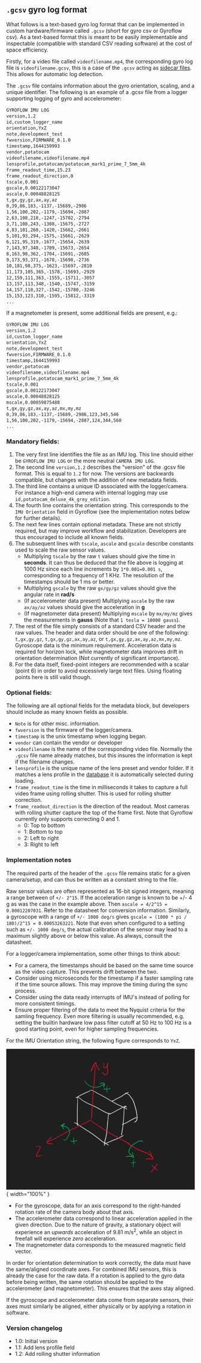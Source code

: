 ## `.gcsv` gyro log format

What follows is a text-based gyro log format that can be implemented in custom hardware/firmware called `.gcsv` (short for gyro csv or Gyroflow csv). As a text-based format this is meant to be easily implementable and inspectable (compatible with standard CSV reading software) at the cost of space efficiency.

Firstly, for a video file called `videofilename.mp4`, the corresponding gyro log file is `videofilename.gcsv`, this is a case of the `.gcsv` acting as [sidecar files](https://en.wikipedia.org/wiki/Sidecar_file). This allows for automatic log detection.

The `.gcsv` file contains information about the gyro orientation, scaling, and a unique identifier. The following is an example of a .gcsv file from a logger supporting logging of gyro and accelerometer:

```
GYROFLOW IMU LOG
version,1.2
id,custom_logger_name
orientation,YxZ
note,development_test
fwversion,FIRMWARE_0.1.0
timestamp,1644159993
vendor,potatocam
videofilename,videofilename.mp4
lensprofile,potatocam/potatocam_mark1_prime_7_5mm_4k
frame_readout_time,15.23
frame_readout_direction,0
tscale,0.001
gscale,0.00122173047
ascale,0.00048828125
t,gx,gy,gz,ax,ay,az
0,39,86,183,-1137,-15689,-2986
1,56,100,202,-1179,-15694,-2887
2,63,108,218,-1247,-15702,-2794
3,71,108,243,-1308,-15675,-2727
4,83,101,268,-1420,-15662,-2661
5,101,93,294,-1575,-15661,-2629
6,121,95,319,-1677,-15654,-2639
7,143,97,348,-1709,-15673,-2654
8,163,98,362,-1704,-15691,-2685
9,173,93,371,-1678,-15698,-2736
10,181,98,375,-1623,-15697,-2810
11,173,105,365,-1578,-15693,-2929
12,159,111,363,-1555,-15711,-3057
13,157,113,348,-1540,-15747,-3159
14,157,118,327,-1542,-15780,-3246
15,153,123,310,-1595,-15812,-3319
...
```
If a magnetometer is present, some additional fields are present, e.g.:
```
GYROFLOW IMU LOG
version,1.2
id,custom_logger_name
orientation,YxZ
note,development_test
fwversion,FIRMWARE_0.1.0
timestamp,1644159993
vendor,potatocam
videofilename,videofilename.mp4
lensprofile,potatocam_mark1_prime_7_5mm_4k
tscale,0.001
gscale,0.00122173047
ascale,0.00048828125
mscale,0.00059875488
t,gx,gy,gz,ax,ay,az,mx,my,mz
0,39,86,183,-1137,-15689,-2986,123,345,546
1,56,100,202,-1179,-15694,-2887,124,344,560
...
```

### Mandatory fields:

1. The very first line identifies the file as an IMU log. This line should either be `GYROFLOW IMU LOG` or the more neutral `CAMERA IMU LOG`.
2. The second line `version,1.2` describes the "version" of the .gcsv file format. This is equal to `1.2` for now. The versions are backwards compatible, but changes with the addition of new metadata fields.
3. The third line contains a unique ID associated with the logger/camera. For instance a high-end camera with internal logging may use `id,potatocam_deluxe_4k_grey_edition`.
4. The fourth line contains the orientation string. This corresponds to the `IMU Orientation` field in Gyroflow (see the implementation notes below for further details).
5. The next few lines contain optional metadata. These are not strictly required, but may improve workflow and stabilization. Developers are thus encouraged to include all known fields.
6. The subsequent lines with `tscale`, `ascale` and `gscale` describe constants used to scale the raw sensor values.
	- Multiplying `tscale` by the raw `t` values should give the time in **seconds**. It can thus be deduced that the file above is logging at 1000 Hz since each line increments by `1*0.001=0.001 s`, corresponding to a frequency of 1 KHz. The resolution of the timestamps should be 1 ms or better.
	- Multiplying `gscale` by the raw `gx/gy/gz` values should give the angular rate in **rad/s**
	- (If accelerometer data present) Multiplying `ascale` by the raw `ax/ay/az` values should give the acceleration in **g**
	- (If magnetometer data present) Multiplying `mscale` by `mx/my/mz` gives the measurements in **gauss** (Note that `1 tesla = 10000 gauss`).
7. The rest of the file simply consists of a standard CSV header and the raw values. The header and data order should be one of the following: `t,gx,gy,gz`, ``t,gx,gy,gz,ax,ay,az``, or ``t,gx,gy,gz,ax,ay,az,mx,my,mz``. Gyroscope data is the minimum requirement. Acceleration data is required for horizon lock, while magnetometer data improves drift in orientation determination (Not currently of significant importance).
8. For the data itself, fixed-point integers are recommended with a scalar (point 6) in order to avoid excessively large text files. Using floating points here is still valid though. 

### Optional fields:
The following are all optional fields for the metadata block, but developers should include as many known fields as possible.

* `Note` is for other misc. information.
* `fwversion` is the firmware of the logger/camera.
* `timestamp` is the unix timestamp when logging began.
* `vendor` can contain the vendor or developer
* `videofilename` is the name of the corresponding video file. Normally the `.gcsv` file name already matches, but this insures the information is kept if the filename changes.
* `lensprofile` is the unique name of the lens preset and vendor folder. If it matches a lens profile in the [database](https://github.com/gyroflow/gyroflow/tree/master/resources/camera_presets) it is automatically selected during loading.
* `frame_readout_time` is the time in milliseconds it takes to capture a full video frame using rolling shutter. This is used for rolling shutter correction.
* `frame_readout_direction` is the direction of the readout. Most cameras with rolling shutter capture the top of the frame first. Note that Gyroflow currently only supports correcting 0 and 1.
	- 0: Top to bottom
	- 1: Bottom to top
	- 2: Left to right
	- 3: Right to left

### Implementation notes
The required parts of the header of the `.gcsv` file remains static for a given camera/setup, and can thus be written as a constant string to the file.

Raw sensor values are often represented as 16-bit signed integers, meaning a range between of `+/- 2^15`. If the acceleration range is known to be +/- 4 g as was the case in the example above. Then `ascale = 4/2^15 = 0.00012207031`. Refer to the datasheet for conversion information. Similarly, a gyroscope with a range of `+/- 1000 deg/s` gives `gscale = (1000 * pi / 180)/2^15 = 0.00053263221`. Note that even when configured to a setting such as `+/- 1000 deg/s`, the actual calibration of the sensor may lead to a maximum slightly above or below this value. As always, consult the datasheet.

For a logger/camera implementation, some other things to think about:

* For a camera, the timestamps should be based on the same time source as the video capture. This prevents drift between the two.
* Consider using microseconds for the timestamp if a faster sampling rate if the time source allows. This may improve the timing during the sync process.
* Consider using the data ready interrupts of IMU's instead of polling for more consistent timings.
* Ensure proper filtering of the data to meet the Nyquist criteria for the samling frequency. Even more filtering is usually recommended, e.g. setting the builtin hardware low pass filter cutoff at 50 Hz to 100 Hz is a good starting point, even for higher sampling frequencies.

For the IMU Orientation string, the following figure corresponds to `YxZ`.

![!](img/example_axes.png){ width="100%" }

* For the gyroscope, data for an axis correspond to the right-handed rotation rate of the camera body about that axis.
* The accelerometer data correspond to linear acceleration applied in the given direction. Due to the nature of gravity, a stationary object will experience an *upwards* acceleration of 9.81 m/s<sup>2</sup>, while an object in freefall will experience *zero* acceleration.
* The magnetometer data corresponds to the measured magnetic field vector.

In order for orientation determination to work correctly, the data must have the same/aligned coordinate axes. For combined IMU sensors, this is already the case for the raw data. If a rotation is applied to the gyro data before being written, the same rotation should be applied to the accelerometer (and magnetometer). This ensures that the axes stay aligned.

If the gyroscope and accelerometer data come from separate sensors, their axes must similarly be aligned, either physically or by applying a rotation in software.

### Version changelog
* 1.0: Initial version
* 1.1: Add lens profile field
* 1.2: Add rolling shutter information